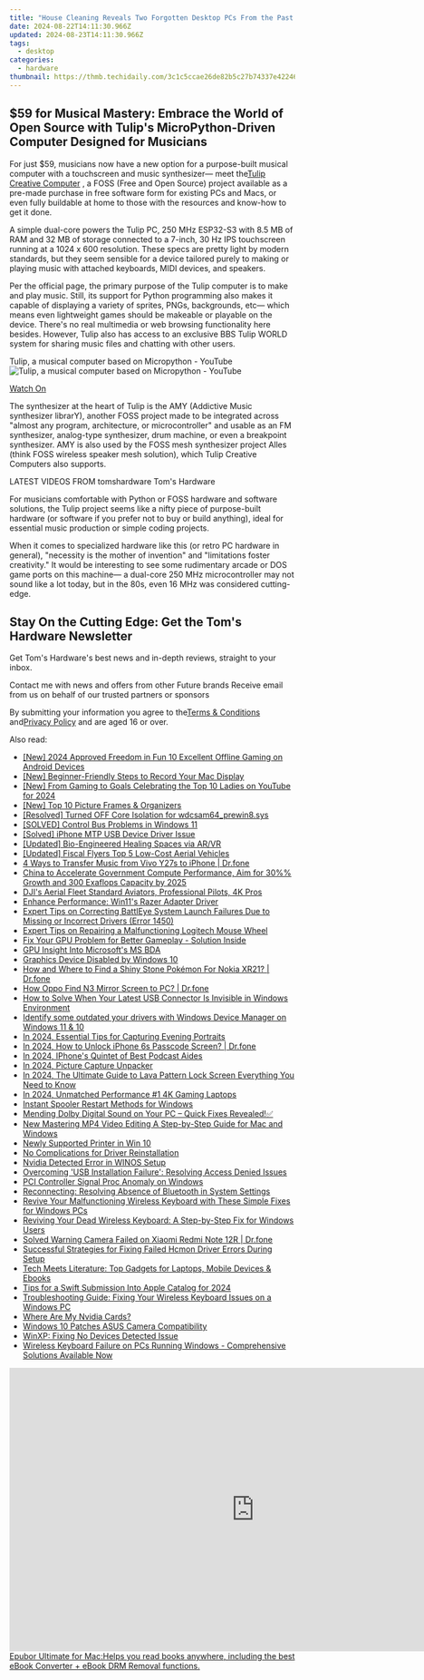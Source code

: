 ```yaml
---
title: "House Cleaning Reveals Two Forgotten Desktop PCs From the Past: One Showcases Historic Intel 8008 Chip with Impressive Specs for Its Time (16KB Memory and 800 kHz CPU)"
date: 2024-08-22T14:11:30.966Z
updated: 2024-08-23T14:11:30.966Z
tags:
  - desktop
categories:
  - hardware
thumbnail: https://thmb.techidaily.com/3c1c5ccae26de82b5c27b74337e4224665d5a7b903378f876b3f4cc7ee4fa520.png
---
```


## $59 for Musical Mastery: Embrace the World of Open Source with Tulip's MicroPython-Driven Computer Designed for Musicians

For just $59, musicians now have a new option for a purpose-built musical computer with a touchscreen and music synthesizer— meet the[Tulip Creative Computer](https://tulip.computer/) , a FOSS (Free and Open Source) project available as a pre-made purchase in free software form for existing PCs and Macs, or even fully buildable at home to those with the resources and know-how to get it done.

 A simple dual-core powers the Tulip PC, 250 MHz ESP32-S3 with 8.5 MB of RAM and 32 MB of storage connected to a 7-inch, 30 Hz IPS touchscreen running at a 1024 x 600 resolution. These specs are pretty light by modern standards, but they seem sensible for a device tailored purely to making or playing music with attached keyboards, MIDI devices, and speakers.

 Per the official page, the primary purpose of the Tulip computer is to make and play music. Still, its support for Python programming also makes it capable of displaying a variety of sprites, PNGs, backgrounds, etc— which means even lightweight games should be makeable or playable on the device. There's no real multimedia or web browsing functionality here besides. However, Tulip also has access to an exclusive BBS Tulip WORLD system for sharing music files and chatting with other users.

 Tulip, a musical computer based on Micropython - YouTube ![Tulip, a musical computer based on Micropython - YouTube](https://img.youtube.com/vi/1lYFjQp7Xrw/maxresdefault.jpg)

[Watch On](https://youtu.be/1lYFjQp7Xrw)

 The synthesizer at the heart of Tulip is the AMY (Addictive Music synthesizer librarY), another FOSS project made to be integrated across "almost any program, architecture, or microcontroller" and usable as an FM synthesizer, analog-type synthesizer, drum machine, or even a breakpoint synthesizer. AMY is also used by the FOSS mesh synthesizer project Alles (think FOSS wireless speaker mesh solution), which Tulip Creative Computers also supports.

 LATEST VIDEOS FROM tomshardware Tom's Hardware

 For musicians comfortable with Python or FOSS hardware and software solutions, the Tulip project seems like a nifty piece of purpose-built hardware (or software if you prefer not to buy or build anything), ideal for essential music production or simple coding projects.

 When it comes to specialized hardware like this (or retro PC hardware in general), "necessity is the mother of invention" and "limitations foster creativity." It would be interesting to see some rudimentary arcade or DOS game ports on this machine— a dual-core 250 MHz microcontroller may not sound like a lot today, but in the 80s, even 16 MHz was considered cutting-edge.

## Stay On the Cutting Edge: Get the Tom's Hardware Newsletter

 Get Tom's Hardware's best news and in-depth reviews, straight to your inbox.

 Contact me with news and offers from other Future brands  Receive email from us on behalf of our trusted partners or sponsors

 By submitting your information you agree to the[Terms & Conditions](https://futureplc.com/terms-conditions/) and[Privacy Policy](https://futureplc.com/privacy-policy/) and are aged 16 or over.


<ins class="adsbygoogle"
     style="display:block"
     data-ad-format="autorelaxed"
     data-ad-client="ca-pub-7571918770474297"
     data-ad-slot="1223367746"></ins>



<ins class="adsbygoogle"
     style="display:block"
     data-ad-client="ca-pub-7571918770474297"
     data-ad-slot="8358498916"
     data-ad-format="auto"
     data-full-width-responsive="true"></ins>

<span class="atpl-alsoreadstyle">Also read:</span>
<div><ul>
<li><a href="https://screen-mirroring-recording.techidaily.com/new-2024-approved-freedom-in-fun-10-excellent-offline-gaming-on-android-devices/"><u>[New] 2024 Approved  Freedom in Fun  10 Excellent Offline Gaming on Android Devices</u></a></li>
<li><a href="https://screen-activity-recording.techidaily.com/new-beginner-friendly-steps-to-record-your-mac-display/"><u>[New] Beginner-Friendly Steps to Record Your Mac Display</u></a></li>
<li><a href="https://eaxpv-info.techidaily.com/new-from-gaming-to-goals-celebrating-the-top-10-ladies-on-youtube-for-2024/"><u>[New] From Gaming to Goals  Celebrating the Top 10 Ladies on YouTube for 2024</u></a></li>
<li><a href="https://some-approaches.techidaily.com/new-top-10-picture-frames-and-organizers/"><u>[New] Top 10 Picture Frames & Organizers</u></a></li>
<li><a href="https://driver-error.techidaily.com/resolved-turned-off-core-isolation-for-wdcsam64prewin8sys/"><u>[Resolved] Turned OFF Core Isolation for wdcsam64_prewin8.sys</u></a></li>
<li><a href="https://driver-error.techidaily.com/solved-control-bus-problems-in-windows-11/"><u>[SOLVED] Control Bus Problems in Windows 11</u></a></li>
<li><a href="https://driver-error.techidaily.com/solved-iphone-mtp-usb-device-driver-issue/"><u>[Solved] iPhone MTP USB Device Driver Issue</u></a></li>
<li><a href="https://extra-lessons.techidaily.com/updated-bio-engineered-healing-spaces-via-arvr/"><u>[Updated] Bio-Engineered Healing Spaces via AR/VR</u></a></li>
<li><a href="https://some-techniques.techidaily.com/updated-fiscal-flyers-top-5-low-cost-aerial-vehicles/"><u>[Updated] Fiscal Flyers  Top 5 Low-Cost Aerial Vehicles</u></a></li>
<li><a href="https://blog-min.techidaily.com/4-ways-to-transfer-music-from-vivo-y27s-to-iphone-drfone-by-drfone-transfer-from-android-transfer-from-android/"><u>4 Ways to Transfer Music from Vivo Y27s to iPhone | Dr.fone</u></a></li>
<li><a href="https://driver-error.techidaily.com/china-to-accelerate-government-compute-performance-aim-for-30-growth-and-300-exaflops-capacity-by-2025/"><u>China to Accelerate Government Compute Performance, Aim for 30%% Growth and 300 Exaflops Capacity by 2025</u></a></li>
<li><a href="https://fox-http.techidaily.com/djis-aerial-fleet-standard-aviators-professional-pilots-4k-pros/"><u>DJI's Aerial Fleet  Standard Aviators, Professional Pilots, 4K Pros</u></a></li>
<li><a href="https://driver-error.techidaily.com/enhance-performance-win11s-razer-adapter-driver/"><u>Enhance Performance: Win11's Razer Adapter Driver</u></a></li>
<li><a href="https://driver-error.techidaily.com/expert-tips-on-correcting-battleye-system-launch-failures-due-to-missing-or-incorrect-drivers-error-1450/"><u>Expert Tips on Correcting BattlEye System Launch Failures Due to Missing or Incorrect Drivers (Error 1450)</u></a></li>
<li><a href="https://common-error.techidaily.com/expert-tips-on-repairing-a-malfunctioning-logitech-mouse-wheel/"><u>Expert Tips on Repairing a Malfunctioning Logitech Mouse Wheel</u></a></li>
<li><a href="https://driver-error.techidaily.com/fix-your-gpu-problem-for-better-gameplay-solution-inside/"><u>Fix Your GPU Problem for Better Gameplay - Solution Inside</u></a></li>
<li><a href="https://driver-error.techidaily.com/gpu-insight-into-microsofts-ms-bda/"><u>GPU Insight Into Microsoft's MS BDA</u></a></li>
<li><a href="https://driver-error.techidaily.com/graphics-device-disabled-by-windows-10/"><u>Graphics Device Disabled by Windows 10</u></a></li>
<li><a href="https://android-pokemon-go.techidaily.com/how-and-where-to-find-a-shiny-stone-pokemon-for-nokia-xr21-drfone-by-drfone-virtual-android/"><u>How and Where to Find a Shiny Stone Pokémon For Nokia XR21? | Dr.fone</u></a></li>
<li><a href="https://screen-mirror.techidaily.com/how-oppo-find-n3-mirror-screen-to-pc-drfone-by-drfone-android/"><u>How Oppo Find N3 Mirror Screen to PC? | Dr.fone</u></a></li>
<li><a href="https://driver-error.techidaily.com/how-to-solve-when-your-latest-usb-connector-is-invisible-in-windows-environment/"><u>How to Solve When Your Latest USB Connector Is Invisible in Windows Environment</u></a></li>
<li><a href="https://review-topics.techidaily.com/identify-some-outdated-your-drivers-with-windows-device-manager-on-windows-11-and-10-by-drivereasy-guide/"><u>Identify some outdated your drivers with Windows Device Manager on Windows 11 & 10</u></a></li>
<li><a href="https://screen-sharing-recording.techidaily.com/in-2024-essential-tips-for-capturing-evening-portraits/"><u>In 2024, Essential Tips for Capturing Evening Portraits</u></a></li>
<li><a href="https://iphone-unlock.techidaily.com/in-2024-how-to-unlock-iphone-6s-passcode-screen-drfone-by-drfone-ios/"><u>In 2024, How to Unlock iPhone 6s Passcode Screen? | Dr.fone</u></a></li>
<li><a href="https://extra-skills.techidaily.com/in-2024-iphones-quintet-of-best-podcast-aides/"><u>In 2024, IPhone's Quintet of Best Podcast Aides</u></a></li>
<li><a href="https://visual-screen-recording.techidaily.com/in-2024-picture-capture-unpacker/"><u>In 2024, Picture Capture Unpacker</u></a></li>
<li><a href="https://android-unlock.techidaily.com/in-2024-the-ultimate-guide-to-lava-pattern-lock-screen-everything-you-need-to-know-by-drfone-android/"><u>In 2024, The Ultimate Guide to Lava Pattern Lock Screen Everything You Need to Know</u></a></li>
<li><a href="https://fox-boxes.techidaily.com/in-2024-unmatched-performance-1-4k-gaming-laptops/"><u>In 2024, Unmatched Performance  #1 4K Gaming Laptops</u></a></li>
<li><a href="https://win11.techidaily.com/instant-spooler-restart-methods-for-windows/"><u>Instant Spooler Restart Methods for Windows</u></a></li>
<li><a href="https://driver-error.techidaily.com/mending-dolby-digital-sound-on-your-pc-quick-fixes-revealed/"><u>Mending Dolby Digital Sound on Your PC – Quick Fixes Revealed!✅</u></a></li>
<li><a href="https://ai-video-apps.techidaily.com/new-mastering-mp4-video-editing-a-step-by-step-guide-for-mac-and-windows/"><u>New Mastering MP4 Video Editing A Step-by-Step Guide for Mac and Windows</u></a></li>
<li><a href="https://driver-error.techidaily.com/newly-supported-printer-in-win-10/"><u>Newly Supported Printer in Win 10</u></a></li>
<li><a href="https://driver-error.techidaily.com/no-complications-for-driver-reinstallation/"><u>No Complications for Driver Reinstallation</u></a></li>
<li><a href="https://driver-error.techidaily.com/nvidia-detected-error-in-winos-setup/"><u>Nvidia Detected Error in WINOS Setup</u></a></li>
<li><a href="https://driver-error.techidaily.com/overcoming-usb-installation-failure-resolving-access-denied-issues/"><u>Overcoming 'USB Installation Failure': Resolving Access Denied Issues</u></a></li>
<li><a href="https://driver-error.techidaily.com/pci-controller-signal-proc-anomaly-on-windows/"><u>PCI Controller Signal Proc Anomaly on Windows</u></a></li>
<li><a href="https://driver-error.techidaily.com/reconnecting-resolving-absence-of-bluetooth-in-system-settings/"><u>Reconnecting: Resolving Absence of Bluetooth in System Settings</u></a></li>
<li><a href="https://driver-error.techidaily.com/revive-your-malfunctioning-wireless-keyboard-with-these-simple-fixes-for-windows-pcs/"><u>Revive Your Malfunctioning Wireless Keyboard with These Simple Fixes for Windows PCs</u></a></li>
<li><a href="https://driver-error.techidaily.com/reviving-your-dead-wireless-keyboard-a-step-by-step-fix-for-windows-users/"><u>Reviving Your Dead Wireless Keyboard: A Step-by-Step Fix for Windows Users</u></a></li>
<li><a href="https://howto.techidaily.com/solved-warning-camera-failed-on-xiaomi-redmi-note-12r-drfone-by-drfone-fix-android-problems-fix-android-problems/"><u>Solved Warning Camera Failed on Xiaomi Redmi Note 12R | Dr.fone</u></a></li>
<li><a href="https://driver-error.techidaily.com/successful-strategies-for-fixing-failed-hcmon-driver-errors-during-setup/"><u>Successful Strategies for Fixing Failed Hcmon Driver Errors During Setup</u></a></li>
<li><a href="https://tech-recovery.techidaily.com/tech-meets-literature-top-gadgets-for-laptops-mobile-devices-and-ebooks/"><u>Tech Meets Literature: Top Gadgets for Laptops, Mobile Devices & Ebooks</u></a></li>
<li><a href="https://article-knowledge.techidaily.com/tips-for-a-swift-submission-into-apple-catalog-for-2024/"><u>Tips for a Swift Submission Into Apple Catalog for 2024</u></a></li>
<li><a href="https://driver-error.techidaily.com/troubleshooting-guide-fixing-your-wireless-keyboard-issues-on-a-windows-pc/"><u>Troubleshooting Guide: Fixing Your Wireless Keyboard Issues on a Windows PC</u></a></li>
<li><a href="https://driver-error.techidaily.com/where-are-my-nvidia-cards/"><u>Where Are My Nvidia Cards?</u></a></li>
<li><a href="https://driver-error.techidaily.com/windows-10-patches-asus-camera-compatibility/"><u>Windows 10 Patches ASUS Camera Compatibility</u></a></li>
<li><a href="https://driver-error.techidaily.com/winxp-fixing-no-devices-detected-issue/"><u>WinXP: Fixing No Devices Detected Issue</u></a></li>
<li><a href="https://driver-error.techidaily.com/wireless-keyboard-failure-on-pcs-running-windows-comprehensive-solutions-available-now/"><u>Wireless Keyboard Failure on PCs Running Windows - Comprehensive Solutions Available Now</u></a></li>
</ul></div>

<!-- affiliate ads begin -->
<a href="https://secure.2checkout.com/order/checkout.php?PRODS=4599952&QTY=1&AFFILIATE=108875&CART=1"><iframe width="864" height="500" src="https://www.youtube.com/embed/jVnfr5HudQw" title="The Latest and Easiest Solution to Remove Kindle DRM on Windows (without Degrading)" frameborder="0" allow="accelerometer; autoplay; clipboard-write; encrypted-media; gyroscope; picture-in-picture; web-share" referrerpolicy="strict-origin-when-cross-origin" allowfullscreen></iframe>Epubor Ultimate for Mac:Helps you read books anywhere, including the best eBook Converter + eBook DRM Removal functions.</a>
<!-- affiliate ads end -->